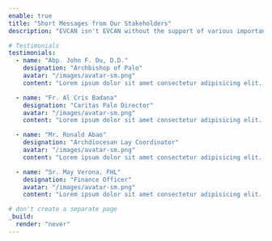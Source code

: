 ```yaml
---
enable: true
title: "Short Messages from Our Stakeholders"
description: "EVCAN isn't EVCAN without the support of various important individuals - getting the message of collaboration means bringing them all together to one voice."

# Testimonials
testimonials:
  - name: "Abp. John F. Du, D.D."
    designation: "Archbishop of Palo"
    avatar: "/images/avatar-sm.png"
    content: "Lorem ipsum dolor sit amet consectetur adipisicing elit. Qui iusto illo molestias, assumenda expedita commodi inventore non itaque molestiae voluptatum dolore, facilis sapiente, repellat veniam."

  - name: "Fr. Al Cris Badana"
    designation: "Caritas Palo Director"
    avatar: "/images/avatar-sm.png"
    content: "Lorem ipsum dolor sit amet consectetur adipisicing elit. Qui iusto illo molestias, assumenda expedita commodi inventore non itaque molestiae voluptatum dolore, facilis sapiente, repellat veniam."

  - name: "Mr. Ronald Abao"
    designation: "Archdiocesan Lay Coordinator"
    avatar: "/images/avatar-sm.png"
    content: "Lorem ipsum dolor sit amet consectetur adipisicing elit. Qui iusto illo molestias, assumenda expedita commodi inventore non itaque molestiae voluptatum dolore, facilis sapiente, repellat veniam."

  - name: "Sr. May Verona, FHL"  
    designation: "Finance Officer"
    avatar: "/images/avatar-sm.png"
    content: "Lorem ipsum dolor sit amet consectetur adipisicing elit. Qui iusto illo molestias, assumenda expedita commodi inventore non itaque molestiae voluptatum dolore, facilis sapiente, repellat veniam."

# don't create a separate page
_build:
  render: "never"
---
```

